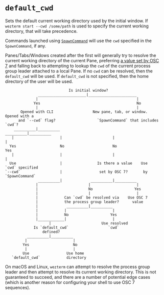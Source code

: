 # `default_cwd`

Sets the default current working directory used by the initial window. If
`wezterm start --cwd /some/path` is used to specify the current working
directory, that will take precedence.

Commands launched using [`SpawnCommand`](../SpawnCommand.md) will use the
`cwd` specified in the `SpawnCommand`, if any.

Panes/Tabs/Windows created after the first will generally try to resolve the
current working directory of the current Pane, preferring
[a value set by OSC 7](../../../shell-integration.markdown) and falling back to
attempting to lookup the `cwd` of the current process group leader attached to a
local Pane. If no `cwd` can be resolved, then the `default_cwd` will be used.
If `default_cwd` is not specified, then the home directory of the user will be
used.

```text
                             Is initial window?
               ______________________|______________________
              |                                             |
             Yes                                            No
              |                                             |
       Opened with CLI                  New pane, tab, or window. Opened with a
      and `--cwd` flag?                   `SpawnCommand` that includes `cwd`?
    __________|__________                         __________|__________
   |                     |                       |                     |
  Yes                    No                      No                   Yes
   |                     |                       |                     |
  Use                    |                Is there a value    Use `cwd` specified
`--cwd`                  |                 set by OSC 7?       by `SpawnCommand`
               __________|             __________|__________
              |                       |                     |
              |                       No                   Yes
              |                       |                     |
              |            Can `cwd` be resolved via    Use OSC 7
              |            the process group leader?      value
              |             __________|__________
              |            |                     |
              |            No                   Yes
              |____________|                     |
                    |                       Use resolved
             Is `default_cwd`                  `cwd`
                 defined?
          __________|__________
         |                     |
        Yes                    No
         |                     |
        Use                 Use home
   `default_cwd`            directory
```

On macOS and Linux, `wezterm` can attempt to resolve the process group leader
and then attempt to resolve its current working directory. This is not
guaranteed to succeed, and there are a number of potential edge cases (which is
another reason for configuring your shell to use OSC 7 sequences).
